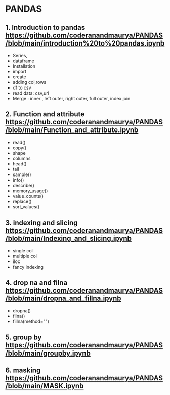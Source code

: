 # PANDAS

## 1. Introduction to pandas https://github.com/coderanandmaurya/PANDAS/blob/main/introduction%20to%20pandas.ipynb
   - Series, 
   - dataframe  
   - Installation
   - import
   - create 
   - adding col,rows
   - df to csv
   - read data: csv,url
   - Merge : inner , left outer, right outer, full outer, index join
   
## 2. Function and attribute https://github.com/coderanandmaurya/PANDAS/blob/main/Function_and_attribute.ipynb
   - read()
   - copy()
   - shape
   - columns
   - head()
   - tail
   - sample()
   - info()
   - describe()
   - memory_usage()
   - value_counts()
   - replace()
   - sort_values()
## 3. indexing and slicing  https://github.com/coderanandmaurya/PANDAS/blob/main/Indexing_and_slicing.ipynb
   - single col
   - multiple col
   - iloc
   - fancy indexing
## 4. drop na and filna https://github.com/coderanandmaurya/PANDAS/blob/main/dropna_and_fillna.ipynb
   - dropna()
   - filna()
   - fillna(method="")
## 5. group by https://github.com/coderanandmaurya/PANDAS/blob/main/groupby.ipynb
## 6. masking https://github.com/coderanandmaurya/PANDAS/blob/main/MASK.ipynb
